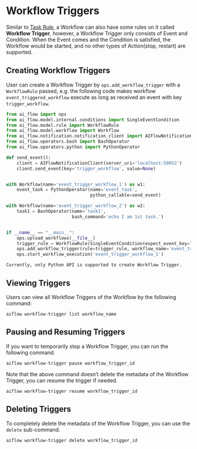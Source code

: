 # Workflow Triggers

Similar to [Task Rule](./task_rules.md), a Workflow can also have some rules on it called **Workflow Trigger**, however, a Workflow Trigger only consists of Event and Condition. 
When the Event comes and the Condition is satisfied, the Workflow would be started, and no other types of Action(stop, restart) are supported.

## Creating Workflow Triggers

User can create a Workflow Trigger by `ops.add_workflow_trigger` with a `WorkflowRule` passed, e.g. the following code makes workflow `event_triggered_workflow` execute as long as received an event with key `trigger_workflow`.

```python
from ai_flow import ops
from ai_flow.model.internal.conditions import SingleEventCondition
from ai_flow.model.rule import WorkflowRule
from ai_flow.model.workflow import Workflow
from ai_flow.notification.notification_client import AIFlowNotificationClient
from ai_flow.operators.bash import BashOperator
from ai_flow.operators.python import PythonOperator

def send_event():
    client = AIFlowNotificationClient(server_uri='localhost:50052')
    client.send_event(key='trigger_workflow', value=None)


with Workflow(name='event_trigger_workflow_1') as w1:
    event_task = PythonOperator(name='event_task',
                                python_callable=send_event)

with Workflow(name='event_trigger_workflow_2') as w2:
    task1 = BashOperator(name='task1',
                         bash_command='echo I am 1st task.')


if __name__ == "__main__":
    ops.upload_workflows(__file__)
    trigger_rule = WorkflowRule(SingleEventCondition(expect_event_key="trigger_workflow"))
    ops.add_workflow_trigger(rule=trigger_rule, workflow_name='event_trigger_workflow_2')
    ops.start_workflow_execution('event_trigger_workflow_1')
```

```text
Currently, only Python API is supported to create Workflow Trigger. 
```

## Viewing Triggers

Users can view all Workflow Triggers of the Workflow by the following command:
```shell script
aiflow workflow-trigger list workflow_name
```

## Pausing and Resuming Triggers

If you want to temporarily stop a Workflow Trigger, you can run the following command.
```shell script
aiflow workflow-trigger pause workflow_trigger_id
```
Note that the above command doesn’t delete the metadata of the Workflow Trigger, you can resume the trigger if needed.
```shell script
aiflow workflow-trigger resume workflow_trigger_id
```

## Deleting Triggers
To completely delete the metadata of the Workflow Trigger, you can use the `delete` sub-command.

```shell script
aiflow workflow-trigger delete workflow_trigger_id
```